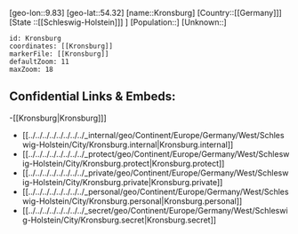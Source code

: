 ﻿---
location: [54.32,9.83]
mapzoom: [7,12] 
mapmarker: city 
type: City
tags:
- geo/City


SpocWebEntityId: 31661
isDeleted: false
confidential: public

---
[geo-lon::9.83]
[geo-lat::54.32]
[name::Kronsburg]
[Country::[[Germany]]]
[State ::[[Schleswig-Holstein]]] ]
[Population::]
[Unknown::]


```leaflet
id: Kronsburg
coordinates: [[Kronsburg]]
markerFile: [[Kronsburg]]
defaultZoom: 11 
maxZoom: 18
```


## Confidential Links & Embeds: 
-[[Kronsburg|Kronsburg]]] 
- [[../../../../../../../../_internal/geo/Continent/Europe/Germany/West/Schleswig-Holstein/City/Kronsburg.internal|Kronsburg.internal]] 
- [[../../../../../../../../_protect/geo/Continent/Europe/Germany/West/Schleswig-Holstein/City/Kronsburg.protect|Kronsburg.protect]] 
- [[../../../../../../../../_private/geo/Continent/Europe/Germany/West/Schleswig-Holstein/City/Kronsburg.private|Kronsburg.private]] 
- [[../../../../../../../../_personal/geo/Continent/Europe/Germany/West/Schleswig-Holstein/City/Kronsburg.personal|Kronsburg.personal]] 
- [[../../../../../../../../_secret/geo/Continent/Europe/Germany/West/Schleswig-Holstein/City/Kronsburg.secret|Kronsburg.secret]] 
